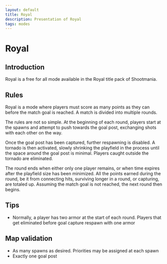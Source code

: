 ```yaml
---
layout: default
title: Royal
description: Presentation of Royal
tags: modes
---
```


# Royal

## Introduction

Royal is a free for all mode available in the Royal title pack of Shootmania.

## Rules

Royal is a mode where players must score as many points as they can before the match goal is reached. A match is divided into multiple rounds.

The rules are not so simple. At the beginning of each round, players start at the spawns and attempt to push towards the goal post, exchanging shots with each other on the way.

Once the goal post has been captured, further respawning is disabled. A tornado is then activated, slowly shrinking the playfield in the process until the space around the goal post is minimal. Players caught outside the tornado are eliminated.

The round ends when either only one player remains, or when time expires after the playfield size has been minimized. All the points earned during the round, be it from connecting hits, surviving longer in a round, or capturing, are totaled up. Assuming the match goal is not reached, the next round then begins.

## Tips

* Normally, a player has two armor at the start of each round. Players that get eliminated before goal capture respawn with one armor

## Map validation

* As many spawns as desired. Priorities may be assigned at each spawn
* Exactly one goal post
